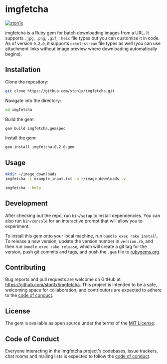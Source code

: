 # imgfetcha


[![ston1x](https://circleci.com/gh/ston1x/imgfetcha.svg?style=svg)](https://github.com/ston1x/imgfetcha)

imgfetcha is a Ruby gem for batch downloading images from a URL. It supports `.jpg`, `.png`, `.gif`, `.heic` file types but you can customize it in code. As of version `0.2.0`, it supports `octet-stream` file types as well (you can use attachment links without image preview where downloading automatically begins).

## Installation

Clone the repository:
```sh
git clone https://github.com/ston1x/imgfetcha.git
```

Navigate into the directory:
```sh
cd imgfetcha
```

Build the gem:
```sh
gem build imgfetcha.gemspec
```

Install the gem:
```sh
gem install imgfetcha-0.2.0.gem
```

## Usage
```sh
mkdir ~/image_downloads
imgfetcha -i example_input.txt -o ~/image_downloads -v
```

```sh
imgfetcha --help
```

## Development

After checking out the repo, run `bin/setup` to install dependencies. You can also run `bin/console` for an interactive prompt that will allow you to experiment.

To install this gem onto your local machine, run `bundle exec rake install`. To release a new version, update the version number in `version.rb`, and then run `bundle exec rake release`, which will create a git tag for the version, push git commits and tags, and push the `.gem` file to [rubygems.org](https://rubygems.org).

## Contributing

Bug reports and pull requests are welcome on GitHub at https://github.com/ston1x/imgfetcha. This project is intended to be a safe, welcoming space for collaboration, and contributors are expected to adhere to the [code of conduct](https://github.com/ston1x/imgfetcha/blob/master/CODE_OF_CONDUCT.md).


## License

The gem is available as open source under the terms of the [MIT License](https://opensource.org/licenses/MIT).

## Code of Conduct

Everyone interacting in the Imgfetcha project's codebases, issue trackers, chat rooms and mailing lists is expected to follow the [code of conduct](https://github.com/ston1x/imgfetcha/blob/master/CODE_OF_CONDUCT.md).
